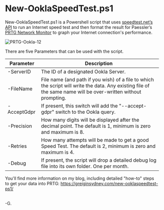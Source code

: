 # New-OoklaSpeedTest.ps1

New-OoklaSpeedTest.ps1 is a Powershell script that uses [speedtest.net’s API](https://www.speedtest.net/apps/cli) to run an Internet speed test and then format the result for Paessler’s [PRTG Network Monitor](https://www.paessler.com/prtg) to graph your Internet connection's performance. 

![PRTG-Ookla-12](https://user-images.githubusercontent.com/44954153/87398915-f075c500-c5f9-11ea-802f-6bc7e385cdb2.png)

There are five Parameters that can be used with the script. 

Parameter | Description
------------ | -------------
-ServerID | The ID of a designated Ookla Server.
-FileName | File name (and path if you wish) of a file to which the script will write the data. Any existing file of the same name will be over-written without prompting.
-AcceptGdpr | If present, this switch will add the "--accept-gdpr" switch to the Ookla query.
-Precision |	How many digits will be displayed after the decimal point. The default is 1, minimum is zero and maximum is 8.
-Retries	| How many attempts will be made to get a good Speed Test. The default is 2, minimum is zero and maximum is 4.
-Debug	| If present, the script will drop a detailed debug log file into its own folder. One per month.

You'll find more information on my blog, including detailed "how-to" steps to get your data into PRTG: https://greiginsydney.com/new-ooklaspeedtest-ps1/

&nbsp;<br>
\-G.